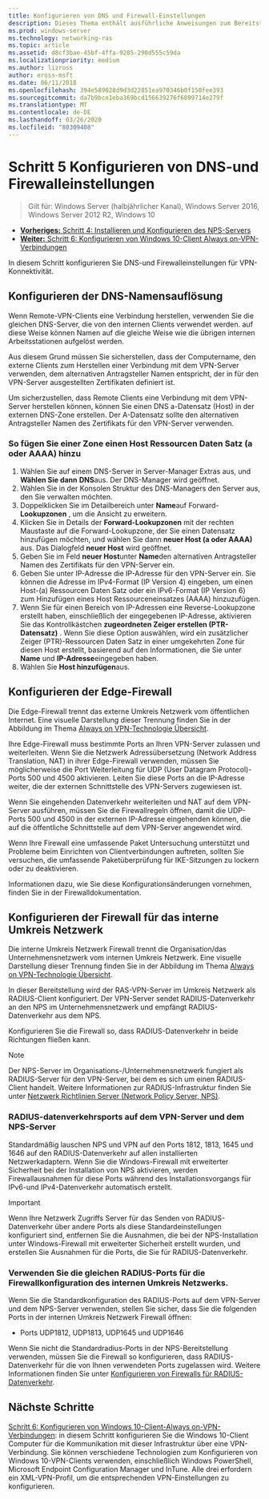 ```yaml
---
title: Konfigurieren von DNS und Firewall-Einstellungen
description: Dieses Thema enthält ausführliche Anweisungen zum Bereitstellen von Always on-VPN in Windows Server 2016.
ms.prod: windows-server
ms.technology: networking-ras
ms.topic: article
ms.assetid: d8cf3bae-45bf-4ffa-9205-290d555c59da
ms.localizationpriority: medium
ms.author: lizross
author: eross-msft
ms.date: 06/11/2018
ms.openlocfilehash: 394e589028d9d3d22851ea970346b0f150fee393
ms.sourcegitcommit: da7b9bce1eba369bcd156639276f6899714e279f
ms.translationtype: MT
ms.contentlocale: de-DE
ms.lasthandoff: 03/26/2020
ms.locfileid: "80309408"
---
```

# <a name="step-5-configure-dns-and-firewall-settings"></a>Schritt 5 Konfigurieren von DNS-und Firewalleinstellungen

>Gilt für: Windows Server (halbjährlicher Kanal), Windows Server 2016, Windows Server 2012 R2, Windows 10

- [**Vorheriges:** Schritt 4: Installieren und Konfigurieren des NPS-Servers](vpn-deploy-nps.md)
- [**Weiter:** Schritt 6: Konfigurieren von Windows 10-Client Always on-VPN-Verbindungen](vpn-deploy-client-vpn-connections.md)

In diesem Schritt konfigurieren Sie DNS-und Firewalleinstellungen für VPN-Konnektivität.

## <a name="configure-dns-name-resolution"></a>Konfigurieren der DNS-Namensauflösung

Wenn Remote-VPN-Clients eine Verbindung herstellen, verwenden Sie die gleichen DNS-Server, die von den internen Clients verwendet werden. auf diese Weise können Namen auf die gleiche Weise wie die übrigen internen Arbeitsstationen aufgelöst werden.

Aus diesem Grund müssen Sie sicherstellen, dass der Computername, den externe Clients zum Herstellen einer Verbindung mit dem VPN-Server verwenden, dem alternativen Antragsteller Namen entspricht, der in für den VPN-Server ausgestellten Zertifikaten definiert ist.

Um sicherzustellen, dass Remote Clients eine Verbindung mit dem VPN-Server herstellen können, können Sie einen DNS a-Datensatz (Host) in der externen DNS-Zone erstellen. Der A-Datensatz sollte den alternativen Antragsteller Namen des Zertifikats für den VPN-Server verwenden.

### <a name="to-add-a-host-a-or-aaaa-resource-record-to-a-zone"></a>So fügen Sie einer Zone einen Host Ressourcen Daten Satz (a oder AAAA) hinzu

1. Wählen Sie auf einem DNS-Server in Server-Manager Extras aus, und **Wählen Sie dann** **DNS**aus. Der DNS-Manager wird geöffnet.
2. Wählen Sie in der Konsolen Struktur des DNS-Managers den Server aus, den Sie verwalten möchten.
3. Doppelklicken Sie im Detailbereich unter **Name**auf Forward- **Lookupzonen** , um die Ansicht zu erweitern.
4. Klicken Sie in Details der **Forward-Lookupzonen** mit der rechten Maustaste auf die Forward-Lookupzone, der Sie einen Datensatz hinzufügen möchten, und wählen Sie dann **neuer Host (a oder AAAA)** aus. Das Dialogfeld **neuer Host** wird geöffnet.
5. Geben Sie im Feld **neuer Host**unter **Name**den alternativen Antragsteller Namen des Zertifikats für den VPN-Server ein.
6. Geben Sie unter IP-Adresse die IP-Adresse für den VPN-Server ein. Sie können die Adresse im IPv4-Format (IP Version 4) eingeben, um einen Host-(a) Ressourcen Daten Satz oder ein IPv6-Format (IP Version 6) zum Hinzufügen eines Host Ressourceneinsatzes (AAAA) hinzuzufügen.
7. Wenn Sie für einen Bereich von IP-Adressen eine Reverse-Lookupzone erstellt haben, einschließlich der eingegebenen IP-Adresse, aktivieren Sie das Kontrollkästchen **zugeordneten Zeiger erstellen (PTR-Datensatz)** .  Wenn Sie diese Option auswählen, wird ein zusätzlicher Zeiger (PTR)-Ressourcen Daten Satz in einer umgekehrten Zone für diesen Host erstellt, basierend auf den Informationen, die Sie unter **Name** und **IP-Adresse**eingegeben haben.
8. Wählen Sie **Host hinzufügen**aus.

## <a name="configure-the-edge-firewall"></a>Konfigurieren der Edge-Firewall

Die Edge-Firewall trennt das externe Umkreis Netzwerk vom öffentlichen Internet. Eine visuelle Darstellung dieser Trennung finden Sie in der Abbildung im Thema [Always on VPN-Technologie Übersicht](../always-on-vpn-technology-overview.md).

Ihre Edge-Firewall muss bestimmte Ports an Ihren VPN-Server zulassen und weiterleiten. Wenn Sie die Netzwerk Adressübersetzung (Network Address Translation, NAT) in ihrer Edge-Firewall verwenden, müssen Sie möglicherweise die Port Weiterleitung für UDP (User Datagram Protocol)-Ports 500 und 4500 aktivieren. Leiten Sie diese Ports an die IP-Adresse weiter, die der externen Schnittstelle des VPN-Servers zugewiesen ist.

Wenn Sie eingehenden Datenverkehr weiterleiten und NAT auf dem VPN-Server ausführen, müssen Sie die Firewallregeln öffnen, damit die UDP-Ports 500 und 4500 in der externen IP-Adresse eingehenden können, die auf die öffentliche Schnittstelle auf dem VPN-Server angewendet wird.

Wenn Ihre Firewall eine umfassende Paket Untersuchung unterstützt und Probleme beim Einrichten von Clientverbindungen auftreten, sollten Sie versuchen, die umfassende Paketüberprüfung für IKE-Sitzungen zu lockern oder zu deaktivieren.

Informationen dazu, wie Sie diese Konfigurationsänderungen vornehmen, finden Sie in der Firewalldokumentation.

## <a name="configure-the-internal-perimeter-network-firewall"></a>Konfigurieren der Firewall für das interne Umkreis Netzwerk

Die interne Umkreis Netzwerk Firewall trennt die Organisation/das Unternehmensnetzwerk vom internen Umkreis Netzwerk. Eine visuelle Darstellung dieser Trennung finden Sie in der Abbildung im Thema [Always on VPN-Technologie Übersicht](../always-on-vpn-technology-overview.md).

In dieser Bereitstellung wird der RAS-VPN-Server im Umkreis Netzwerk als RADIUS-Client konfiguriert.  Der VPN-Server sendet RADIUS-Datenverkehr an den NPS im Unternehmensnetzwerk und empfängt RADIUS-Datenverkehr aus dem NPS.

Konfigurieren Sie die Firewall so, dass RADIUS-Datenverkehr in beide Richtungen fließen kann.

>[!NOTE]
>Der NPS-Server im Organisations-/Unternehmensnetzwerk fungiert als RADIUS-Server für den VPN-Server, bei dem es sich um einen RADIUS-Client handelt. Weitere Informationen zur RADIUS-Infrastruktur finden Sie unter [Netzwerk Richtlinien Server (Network Policy Server, NPS)](../../../../../networking/technologies/nps/nps-top.md).

### <a name="radius-traffic-ports-on-the-vpn-server-and-nps-server"></a>RADIUS-datenverkehrsports auf dem VPN-Server und dem NPS-Server

Standardmäßig lauschen NPS und VPN auf den Ports 1812, 1813, 1645 und 1646 auf den RADIUS-Datenverkehr auf allen installierten Netzwerkadaptern. Wenn Sie die Windows-Firewall mit erweiterter Sicherheit bei der Installation von NPS aktivieren, werden Firewallausnahmen für diese Ports während des Installationsvorgangs für IPv6-und IPv4-Datenverkehr automatisch erstellt.

>[!IMPORTANT]
>Wenn Ihre Netzwerk Zugriffs Server für das Senden von RADIUS-Datenverkehr über andere Ports als diese Standardeinstellungen konfiguriert sind, entfernen Sie die Ausnahmen, die bei der NPS-Installation unter Windows-Firewall mit erweiterter Sicherheit erstellt wurden, und erstellen Sie Ausnahmen für die Ports, die Sie für RADIUS-Datenverkehr.

### <a name="use-the-same-radius-ports-for-the-internal-perimeter-network-firewall-configuration"></a>Verwenden Sie die gleichen RADIUS-Ports für die Firewallkonfiguration des internen Umkreis Netzwerks.

Wenn Sie die Standardkonfiguration des RADIUS-Ports auf dem VPN-Server und dem NPS-Server verwenden, stellen Sie sicher, dass Sie die folgenden Ports in der internen Umkreis Netzwerk Firewall öffnen:

- Ports UDP1812, UDP1813, UDP1645 und UDP1646

Wenn Sie nicht die Standardradius-Ports in der NPS-Bereitstellung verwenden, müssen Sie die Firewall so konfigurieren, dass RADIUS-Datenverkehr für die von Ihnen verwendeten Ports zugelassen wird. Weitere Informationen finden Sie unter [Konfigurieren von Firewalls für RADIUS-Datenverkehr](../../../../../networking/technologies/nps/nps-firewalls-configure.md).

## <a name="next-steps"></a>Nächste Schritte

[Schritt 6: Konfigurieren von Windows 10-Client-Always on-VPN-Verbindungen](vpn-deploy-client-vpn-connections.md): in diesem Schritt konfigurieren Sie die Windows 10-Client Computer für die Kommunikation mit dieser Infrastruktur über eine VPN-Verbindung. Sie können verschiedene Technologien zum Konfigurieren von Windows 10-VPN-Clients verwenden, einschließlich Windows PowerShell, Microsoft Endpoint Configuration Manager und InTune. Alle drei erfordern ein XML-VPN-Profil, um die entsprechenden VPN-Einstellungen zu konfigurieren.